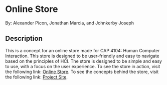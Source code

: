 # Online Store

By: Alexander Picon, Jonathan Marcia, and Johnkerby Joseph

## Description

This is a concept for an online store made for CAP 4104: Human Computer Interaction. This store is designed to be user-friendly and easy to navigate based on the principles of HCI. The store is designed to be simple and easy to use, with a focus on the user experience. To see the store in action, visit the following link: [Online Store](https://zanderp25.github.io/Online-Store/). To see the concepts behind the store, visit the following link: [Project Site](https://project.zanderp25.com/).
